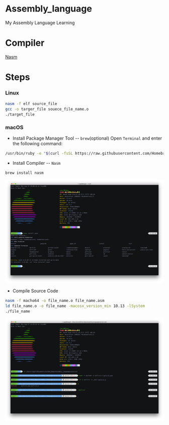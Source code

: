 # Assembly_language
My Assembly Language Learning

# Compiler 
[Nasm](https://www.nasm.us/)

# Steps
### Linux
```bash
nasm -f elf source_file
gcc -o targer_file souece_file_name.o
./target_file
```

### macOS
- Install Package Manager Tool -- ` brew `(optional)
Open ` Terminal ` and enter the following command:
```bash
/usr/bin/ruby -e "$(curl -fsSL https://raw.githubusercontent.com/Homebrew/install/master/install)"
```
- Install Compiler  -- ` Nasm `
```bash
brew install nasm
```
![Install](source/screenshot/install.png)
- Compile Source Code

```bash
nasm -f macho64 -o file_name.o file_name.asm
ld file_name.o -o file_name -macosx_version_min 10.13 -lSystem
./file_name
```
![Compile](source/screenshot/compile.png)
